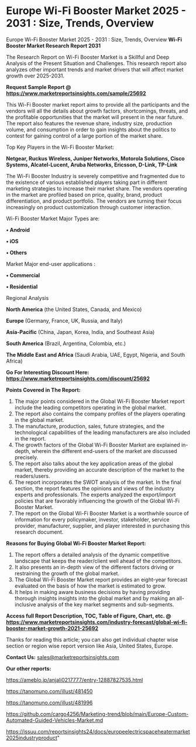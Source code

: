 # Europe Wi-Fi Booster Market 2025 - 2031 : Size, Trends, Overview
Europe Wi-Fi Booster Market 2025 - 2031 : Size, Trends, Overview
<strong>Wi-Fi Booster Market Research Report 2031</strong>

The Research Report on Wi-Fi Booster Market is a Skillful and Deep Analysis of the Present Situation and Challenges. This research report also analyzes other important trends and market drivers that will affect market growth over 2025-2031.

<strong>Request Sample Report @ <a href=https://www.marketreportsinsights.com/sample/25692>https://www.marketreportsinsights.com/sample/25692</a></strong>

This Wi-Fi Booster market report aims to provide all the participants and the vendors will all the details about growth factors, shortcomings, threats, and the profitable opportunities that the market will present in the near future. The report also features the revenue share, industry size, production volume, and consumption in order to gain insights about the politics to contest for gaining control of a large portion of the market share.

Top Key Players in the Wi-Fi Booster Market:

<strong>Netgear, Ruckus Wireless, Juniper Networks, Motorola Solutions, Cisco Systems, Alcatel-Lucent, Aruba Networks, Ericsson, D-Link, TP-Link</strong>

The Wi-Fi Booster Industry is severely competitive and fragmented due to the existence of various established players taking part in different marketing strategies to increase their market share. The vendors operating in the market are profiled based on price, quality, brand, product differentiation, and product portfolio. The vendors are turning their focus increasingly on product customization through customer interaction.

Wi-Fi Booster Market Major Types are:

<strong>• Android

• iOS

• Others</strong>

Market Major end-user applications :

<strong>• Commercial

• Residential</strong>

Regional Analysis

</u><strong><b>North America</b></strong> (the United States, Canada, and Mexico)

<strong><b>Europe </b></strong>(Germany, France, UK, Russia, and Italy)

<strong><b>Asia-Pacific</b></strong> (China, Japan, Korea, India, and Southeast Asia)

<strong><b>South America</b></strong> (Brazil, Argentina, Colombia, etc.)

<strong><b>The Middle East and Africa</b></strong> (Saudi Arabia, UAE, Egypt, Nigeria, and South Africa)

<strong>Go For Interesting Discount Here: <a href=https://www.marketreportsinsights.com/discount/25692>https://www.marketreportsinsights.com/discount/25692</a></strong>

<strong>Points Covered in The Report:</strong>
<ol>
  <li>The major points considered in the Global Wi-Fi Booster Market report include the leading competitors operating in the global market.</li>
  <li>The report also contains the company profiles of the players operating in the global market.</li>
  <li>The manufacture, production, sales, future strategies, and the technological capabilities of the leading manufacturers are also included in the report.</li>
  <li>The growth factors of the Global Wi-Fi Booster Market are explained in-depth, wherein the different end-users of the market are discussed precisely.</li>
  <li>The report also talks about the key application areas of the global market, thereby providing an accurate description of the market to the readers/users.</li>
  <li>The report incorporates the SWOT analysis of the market. In the final section, the report features the opinions and views of the industry experts and professionals. The experts analyzed the export/import policies that are favorably influencing the growth of the Global Wi-Fi Booster Market.</li>
  <li>The report on the Global Wi-Fi Booster Market is a worthwhile source of information for every policymaker, investor, stakeholder, service provider, manufacturer, supplier, and player interested in purchasing this research document.</li>
</ol>
<strong>Reasons for Buying Global Wi-Fi Booster Market Report:</strong>

<ol>
  <li>The report offers a detailed analysis of the dynamic competitive landscape that keeps the reader/client well ahead of the competitors.</li>
  <li>It also presents an in-depth view of the different factors driving or restraining the growth of the global market.</li>
  <li>The Global Wi-Fi Booster Market report provides an eight-year forecast evaluated on the basis of how the market is estimated to grow.</li>
  <li>It helps in making aware business decisions by having providing thorough insights insights into the global market and by making an all-inclusive analysis of the key market segments and sub-segments.</li>
</ol>
<strong>Access full Report Description, TOC, Table of Figure, Chart, etc. @ <a href=https://www.marketreportsinsights.com/industry-forecast/global-wi-fi-booster-market-growth-2021-25692>https://www.marketreportsinsights.com/industry-forecast/global-wi-fi-booster-market-growth-2021-25692</a></strong>


Thanks for reading this article; you can also get individual chapter wise section or region wise report version like Asia, United States, Europe.

<strong>Contact Us:</strong>
sales@marketreportsinsights.com

<strong>Our other reports:</strong>

<a href=https://ameblo.jp/anjali0217777/entry-12887827535.html>https://ameblo.jp/anjali0217777/entry-12887827535.html</a>

<a href=https://tanomuno.com/illust/481450>https://tanomuno.com/illust/481450</a>

<a href=https://tanomuno.com/illust/481996>https://tanomuno.com/illust/481996</a>

<a href=https://github.com/cargo4256/Marketing-trend/blob/main/Europe-Custom-Automated-Guided-Vehicles-Market.md>https://github.com/cargo4256/Marketing-trend/blob/main/Europe-Custom-Automated-Guided-Vehicles-Market.md</a>

<a href=https://issuu.com/reportsinsights24/docs/europeelectricspaceheatermarket2025industryproduct>https://issuu.com/reportsinsights24/docs/europeelectricspaceheatermarket2025industryproduct</a>"
